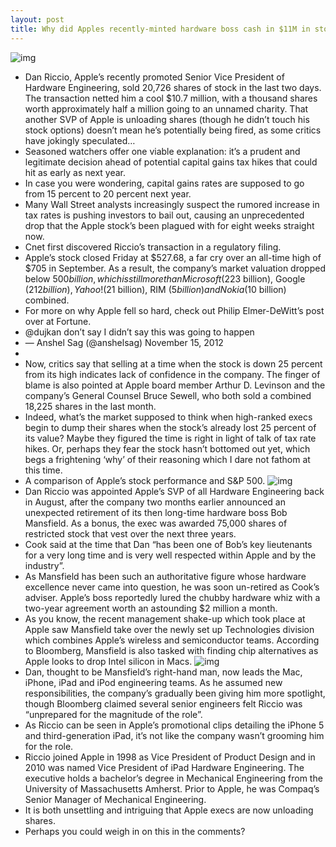 ```yaml
---
layout: post
title: Why did Apples recently-minted hardware boss cash in $11M in stock?
---
```

![img](http://media.idownloadblog.com/wp-content/uploads/2012/11/Dan-Riccio-Apple-PR-headshots.jpg)
* Dan Riccio, Apple’s recently promoted Senior Vice President of Hardware Engineering, sold 20,726 shares of stock in the last two days. The transaction netted him a cool $10.7 million, with a thousand shares worth approximately half a million going to an unnamed charity. That another SVP of Apple is unloading shares (though he didn’t touch his stock options) doesn’t mean he’s potentially being fired, as some critics have jokingly speculated…
* Seasoned watchers offer one viable explanation: it’s a prudent and legitimate decision ahead of potential capital gains tax hikes that could hit as early as next year.
* In case you were wondering, capital gains rates are supposed to go from 15 percent to 20 percent next year.
* Many Wall Street analysts increasingly suspect the rumored increase in tax rates is pushing investors to bail out, causing an unprecedented drop that the Apple stock’s been plagued with for eight weeks straight now.
* Cnet first discovered Riccio’s transaction in a regulatory filing.
* Apple’s stock closed Friday at $527.68, a far cry over an all-time high of $705 in September. As a result, the company’s market valuation dropped below $500 billion, which is still more than Microsoft ($223 billion), Google ($212 billion), Yahoo! ($21 billion), RIM ($5 billion) and Nokia ($10 billion) combined.
* For more on why Apple fell so hard, check out Philip Elmer-DeWitt’s post over at Fortune.
* @dujkan don’t say I didn’t say this was going to happen
* — Anshel Sag (@anshelsag) November 15, 2012
*  
* Now, critics say that selling at a time when the stock is down 25 percent from its high indicates lack of confidence in the company. The finger of blame is also pointed at Apple board member Arthur D. Levinson and the company’s General Counsel Bruce Sewell, who both sold a combined 18,225 shares in the last month.
* Indeed, what’s the market supposed to think when high-ranked execs begin to dump their shares when the stock’s already lost 25 percent of its value? Maybe they figured the time is right in light of talk of tax rate hikes. Or, perhaps they fear the stock hasn’t bottomed out yet, which begs a frightening ‘why’ of their reasoning which I dare not fathom at this time.
* A comparison of Apple’s stock performance and S&P 500.
![img](http://media.idownloadblog.com/wp-content/uploads/2012/11/AAPL-vs-SandP.jpg)
* Dan Riccio was appointed Apple’s SVP of all Hardware Engineering back in August, after the company two months earlier announced an unexpected retirement of its then long-time hardware boss Bob Mansfield. As a bonus, the exec was awarded 75,000 shares of restricted stock that vest over the next three years.
* Cook said at the time that Dan “has been one of Bob’s key lieutenants for a very long time and is very well respected within Apple and by the industry”.
* As Mansfield has been such an authoritative figure whose hardware excellence never came into question, he was soon un-retired as Cook’s adviser. Apple’s boss reportedly lured the chubby hardware whiz with a two-year agreement worth an astounding $2 million a month.
* As you know, the recent management shake-up which took place at Apple saw Mansfield take over the newly set up Technologies division which combines Apple’s wireless and semiconductor teams. According to Bloomberg, Mansfield is also tasked with finding chip alternatives as Apple looks to drop Intel silicon in Macs.
![img](http://media.idownloadblog.com/wp-content/uploads/2012/11/Apple-Leadership-page-Bob-Mansfield-SVP-of-Technologies.jpg)
* Dan, thought to be Mansfield’s right-hand man, now leads the Mac, iPhone, iPad and iPod engineering teams. As he assumed new responsibilities, the company’s gradually been giving him more spotlight, though Bloomberg claimed several senior engineers felt Riccio was “unprepared for the magnitude of the role”.
* As Riccio can be seen in Apple’s promotional clips detailing the iPhone 5 and third-generation iPad, it’s not like the company wasn’t grooming him for the role.
* Riccio joined Apple in 1998 as Vice President of Product Design and in 2010 was named Vice President of iPad Hardware Engineering. The executive holds a bachelor’s degree in Mechanical Engineering from the University of Massachusetts Amherst. Prior to Apple, he was Compaq’s Senior Manager of Mechanical Engineering.
* It is both unsettling and intriguing that Apple execs are now unloading shares.
* Perhaps you could weigh in on this in the comments?

